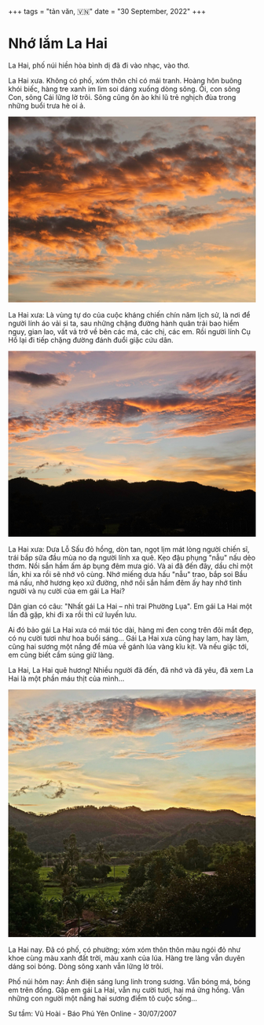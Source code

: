 +++
tags = "tản văn, 🇻🇳"
date = "30 September, 2022"
+++

# Nhớ lắm La Hai

La Hai, phố núi hiền hòa bình dị đã đi vào nhạc, vào thơ.

La Hai xưa. Không có phố, xóm thôn chỉ có mái tranh. Hoàng hôn buông khói biếc, hàng tre xanh im lìm soi dáng xuống dòng sông. Ôi, con sông Con, sông Cái lững lờ trôi. Sông cũng ồn ào khi lũ trẻ nghịch đùa trong những buổi trưa hè oi ả.

![Trời La Hai về chiều](./troi-chieu-la-hai.JPG)

La Hai xưa: Là vùng tự do của cuộc kháng chiến chín năm lịch sử, là nơi để người lính áo vải si ta, sau những chặng đường hành quân trải bao hiểm nguy, gian lao, vất vả trở về bên các má, các chị, các em. Rồi người lính Cụ Hồ lại đi tiếp chặng đường đánh đuổi giặc cứu dân.

![Dãy núi La Hiên](./day-nui-la-hien.JPG)

La Hai xưa: Dưa Lỗ Sấu đỏ hồng, dòn tan, ngọt lịm mát lòng người chiến sĩ, trái bắp sữa đầu mùa no dạ người lính xa quê. Kẹo đậu phụng "nẫu" nấu dẻo thơm. Nồi sắn hầm ấm áp bụng đêm mưa gió. Và ai đã đến đây, dầu chỉ một lần, khi xa rồi sẽ nhớ vô cùng. Nhớ miếng dưa hấu "nẫu" trao, bắp soi Bầu má nấu, nhớ hương kẹo xứ đường, nhớ nồi sắn hầm đêm ấy hay nhớ tình người và nụ cười của em gái La Hai?

Dân gian có câu: "Nhất gái La Hai – nhì trai Phường Lụa". Em gái La Hai một lần đã gặp, khi đi xa rồi thì cứ luyến lưu.

Ai đó bảo gái La Hai xưa có mái tóc dài, hàng mi đen cong trên đôi mắt đẹp, có nụ cười tươi như hoa buổi sáng... Gái La Hai xưa cũng hay lam, hay làm, cũng hai sương một nắng để mùa về gánh lúa vàng kĩu kịt. Và nếu giặc tới, em cũng biết cầm súng giữ làng.

La Hai, La Hai quê hương! Nhiều người đã đến, đã nhớ và đã yêu, đã xem La Hai là một phần máu thịt của mình…

![Thôn xóm La Hai](./thon-xom-la-hai.JPG)

La Hai nay. Đã có phố, có phường; xóm xóm thôn thôn màu ngói đỏ như khoe cùng màu xanh đất trời, màu xanh của lúa. Hàng tre làng vẫn duyên dáng soi bóng. Dòng sông xanh vẫn lững lờ trôi.

Phố núi hôm nay: Ánh điện sáng lung linh trong sương. Vẫn bóng má, bóng em trên đồng. Gặp em gái La Hai, vẫn nụ cười tươi, hai má ửng hồng. Vẫn những con người một nắng hai sương điểm tô cuộc sống...

Sư tầm: Vũ Hoài - Báo Phú Yên Online - 30/07/2007

